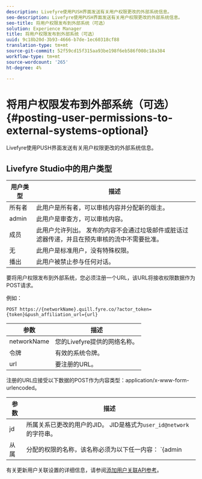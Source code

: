 ```yaml
---
description: Livefyre使用PUSH界面发送有关用户权限更改的外部系统信息。
seo-description: Livefyre使用PUSH界面发送有关用户权限更改的外部系统信息。
seo-title: 将用户权限发布到外部系统（可选）
solution: Experience Manager
title: 将用户权限发布到外部系统（可选）
uuid: 9c18b20d-3b93-4666-b7de-1ec60318cf88
translation-type: tm+mt
source-git-commit: 52f59cd15f315aa93be198f6eb586f008c18a384
workflow-type: tm+mt
source-wordcount: '265'
ht-degree: 4%

---
```



# 将用户权限发布到外部系统（可选）{#posting-user-permissions-to-external-systems-optional}

Livefyre使用PUSH界面发送有关用户权限更改的外部系统信息。

## Livefyre Studio中的用户类型

| 用户类型 | 描述 |
|--- |--- |
| 所有者 | 此用户是所有者，可以审核内容并分配新的版主。 |
| admin | 此用户是审查方，可以审核内容。 |
| 成员 | 此用户允许列出。 发布的内容不会通过垃圾邮件或脏话过滤器传递，并且在预先审核的流中不需要批准。 |
| 无 | 此用户是标准用户，没有特殊权限。 |
| 播出 | 此用户被禁止参与任何对话。 |

要将用户权限发布到外部系统，您必须注册一个URL，该URL将接收权限数据作为POST请求。

例如：

```
POST https://{networkName}.quill.fyre.co/?actor_token={token}&push_affiliation_url={url}
```

| 参数 | 描述 |
|--- |--- |
| networkName | 您的Livefyre提供的网络名称。 |
| 令牌 | 有效的系统令牌。 |
| url | 要注册的URL。 |

注册的URL应接受以下数据的POST作为内容类型：application/x-www-form-urlencoded。

| 参数 | 描述 |
|--- |--- |
| jd | 所属关系已更改的用户的JID。 JID是格式为`user_id@network`的字符串。 |
| 从属 | 分配的权限的名称，该名称必须为以下任一内容： `{admin | member | none | outcast | owner}` |

有关更新用户关联设置的详细信息，请参阅[添加用户关联API参考](https://api.livefyre.com/docs/apis/by-category/user-management#operation=urn:livefyre:apis:quill:operations:api:v3.0:affiliation:add:method=post)。

